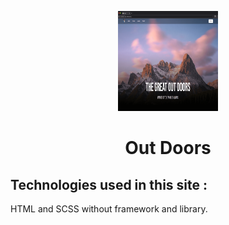 <p align="center">
  <a href="" target="_blank" rel="noopener noreferrer">
    <picture>
      <img width="160" height="160" src="https://github.com/mohamadrzm/outdoors/blob/main/desktop.png">
    </picture>
  </a>
</p>

<h1 align="center"/>Out Doors</h1>

## Technologies used in this site :

HTML and SCSS without framework and library.
